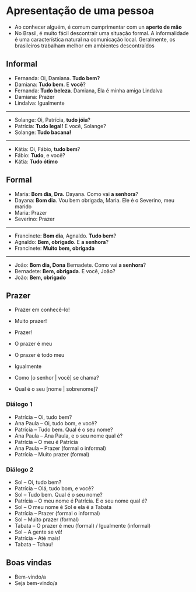 # Apresentação de uma pessoa

* Ao conhecer alguém, é comum cumprimentar com un **aperto de mão**
* No Brasil, é muito fácil descontrair uma situação formal. A informalidade é uma característica natural na comunicação local. Geralmente, os brasileiros trabalham melhor em ambientes descontraídos

## Informal

* Fernanda: Oi, Damiana. **Tudo bem?**
* Damiana: **Tudo bem**. E **você**?
* Fernanda: **Tudo beleza**. Damiana, Ela é minha amiga Lindalva
* Damiana: Prazer
* Lindalva: Igualmente

---

* Solange: Oi, Patrícia, **tudo jóia**?
* Patrícia: **Tudo legal!** E você, Solange?
* Solange: **Tudo bacana!**

---

* Kátia: Oi, Fábio, **tudo bem**?
* Fábio: **Tudo**, e você?
* Kátia: **Tudo ótimo**

## Formal

* Maria: **Bom dia**, **Dra.** Dayana. Como vai **a senhora**?
* Dayana: **Bom dia**. Vou bem obrigada, Maria. Ele é o Severino, meu marido
* Maria: Prazer
* Severino: Prazer

---

* Francinete: **Bom dia**, Agnaldo. **Tudo bem**?
* Agnaldo: **Bem, obrigado**. E **a senhora**?
* Francinete: **Muito bem, obrigada**

---

* João: **Bom dia, Dona** Bernadete. Como vai **a senhora**?
* Bernadete: **Bem, obrigada**. E você, João?
* João: **Bem, obrigado**

## Prazer

* Prazer em conhecê-lo!
* Muito prazer!
* Prazer!
* O prazer é meu
* O prazer é todo meu
* Igualmente

* Como [o senhor | você] se chama?
* Qual é o seu [nome | sobrenome]?

### Diálogo 1

* Patrícia – Oi, tudo bem?
* Ana Paula – Oi, tudo bom, e você?
* Patrícia – Tudo bem. Qual é o seu nome?
* Ana Paula – Ana Paula, e o seu nome qual é?
* Patrícia –  O meu é Patrícia
* Ana Paula – Prazer (formal o informal)
* Patrícia  – Muito prazer (formal)

### Diálogo 2

* Sol – Oi, tudo bem?
* Patrícia – Olá, tudo bom, e você?
* Sol – Tudo bem. Qual é o seu nome?
* Patrícia – O meu nome é Patrícia. E o seu nome qual é?
* Sol – O meu nome é Sol e ela é a Tabata
* Patrícia – Prazer (formal o informal)
* Sol – Muito prazer (formal)
* Tabata – O prazer é meu (formal) / Igualmente (informal)
* Sol – A gente se vê!
* Patrícia - Até mais!
* Tabata – Tchau!

## Boas vindas

* Bem-vindo/a
* Seja bem-vindo/a
